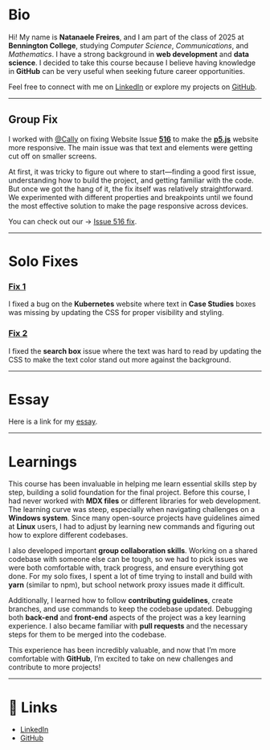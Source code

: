 

# Bio

Hi! My name is **Natanaele Freires**, and I am part of the class of 2025 at **Bennington College**, studying *Computer Science*, *Communications*, and *Mathematics*. I have a strong background in **web development** and **data science**. I decided to take this course because I believe having knowledge in **GitHub** can be very useful when seeking future career opportunities.

Feel free to connect with me on [LinkedIn](https://www.linkedin.com/in/natanaelefreires/) or explore my projects on [GitHub](https://github.com/nathfreires).

---

## Group Fix

I worked with [@Cally](https://github.com/callybton) on fixing Website Issue [**516**](https://github.com/bennColl-cs4387/Nath/tree/main/Group%20Fix) to make the [**p5.js**](https://p5js.org/) website more responsive. The main issue was that text and elements were getting cut off on smaller screens.

At first, it was tricky to figure out where to start—finding a good first issue, understanding how to build the project, and getting familiar with the code. But once we got the hang of it, the fix itself was relatively straightforward. We experimented with different properties and breakpoints until we found the most effective solution to make the page responsive across devices.

You can check out our -> [Issue 516 fix](https://github.com/bennColl-cs4387/Nath/tree/main/Group%20Fix).

---

# Solo Fixes

### [Fix 1](https://github.com/bennColl-cs4387/Nath/blob/main/Solo%20Fix/4th%20Solo%20Fix%20Report.md)

I fixed a bug on the **Kubernetes** website where text in **Case Studies** boxes was missing by updating the CSS for proper visibility and styling.

### [Fix 2](https://github.com/bennColl-cs4387/Nath/blob/main/Solo%20Fix/5th%20Solo%20Fix%20Report.md)

I fixed the **search box** issue where the text was hard to read by updating the CSS to make the text color stand out more against the background.

---
# Essay 

Here is a link for my [essay](https://github.com/bennColl-cs4387/Nath/blob/main/Assignments/First_Essay.md).

---

# Learnings

This course has been invaluable in helping me learn essential skills step by step, building a solid foundation for the final project. Before this course, I had never worked with **MDX files** or different libraries for web development. The learning curve was steep, especially when navigating challenges on a **Windows system**. Since many open-source projects have guidelines aimed at **Linux** users, I had to adjust by learning new commands and figuring out how to explore different codebases.

I also developed important **group collaboration skills**. Working on a shared codebase with someone else can be tough, so we had to pick issues we were both comfortable with, track progress, and ensure everything got done. For my solo fixes, I spent a lot of time trying to install and build with **yarn** (similar to npm), but school network proxy issues made it difficult.

Additionally, I learned how to follow **contributing guidelines**, create branches, and use commands to keep the codebase updated. Debugging both **back-end** and **front-end** aspects of the project was a key learning experience. I also became familiar with **pull requests** and the necessary steps for them to be merged into the codebase.

This experience has been incredibly valuable, and now that I’m more comfortable with **GitHub**, I’m excited to take on new challenges and contribute to more projects!

---

# 📎 Links

- [LinkedIn](https://www.linkedin.com/in/natanaelefreires/)
- [GitHub](https://github.com/nathfreires)
